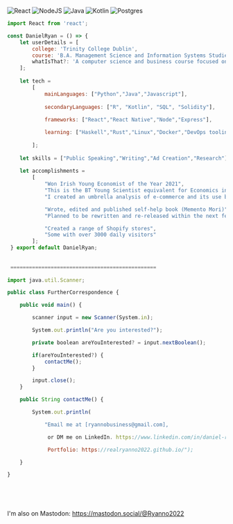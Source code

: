 ![React](https://img.shields.io/badge/react-%2320232a.svg?style=for-the-badge&logo=react&logoColor=%2361DAFB) ![NodeJS](https://img.shields.io/badge/node.js-6DA55F?style=for-the-badge&logo=node.js&logoColor=white) ![Java](https://img.shields.io/badge/java-%23ED8B00.svg?style=for-the-badge&logo=openjdk&logoColor=white) ![Kotlin](https://img.shields.io/badge/kotlin-%237F52FF.svg?style=for-the-badge&logo=kotlin&logoColor=white) ![Postgres](https://img.shields.io/badge/postgres-%23316192.svg?style=for-the-badge&logo=postgresql&logoColor=white) 
```javascript
import React from 'react';

const DanielRyan = () => {
    let userDetails = [
        college: 'Trinity College Dublin',
        course: 'B.A. Management Science and Information Systems Studies',
        whatIsThat?: 'A computer science and business course focused on modern quantiative methods'
    ];
    
    let tech = 
        [
            mainLanguages: ["Python","Java","Javascript"],
       
            secondaryLanguages: ["R", "Kotlin", "SQL", "Solidity"],
       
            frameworks: ["React","React Native","Node","Express"],

            learning: ["Haskell","Rust","Linux","Docker","DevOps tooling (Ansible, Github Actions, Azure)"]
        
        ];
    
    let skills = ["Public Speaking","Writing","Ad Creation","Research"];
    
    let accomplishments = 
        [
            "Won Irish Young Economist of the Year 2021",
            "This is the BT Young Scientist equivalent for Economics in Ireland",
            "I created an umbrella analysis of e-commerce and its use by SMEs",

            "Wrote, edited and published self-help book (Memento Mori)",
            "Planned to be rewritten and re-released within the next few years".

            "Created a range of Shopify stores",
            "Some with over 3000 daily visitors"
        ];
 } export default DanielRyan;
 
 
 ===============================================
    
import java.util.Scanner;

public class FurtherCorrespondence {

    public void main() {

        scanner input = new Scanner(System.in);

        System.out.println("Are you interested?");

        private boolean areYouInterested? = input.nextBoolean();

        if(areYouInterested?) {
            contactMe();
        }

        input.close();
    }

    public String contactMe() {

        System.out.println(

            "Email me at [ryannobusiness@gmail.com],

             or DM me on LinkedIn. https://www.linkedin.com/in/daniel-ryan-8957a5186/.

             Portfolio: https://realryanno2022.github.io/");

    }

}

    
    
    
```

I'm also on Mastodon:    https://mastodon.social/@Ryanno2022
